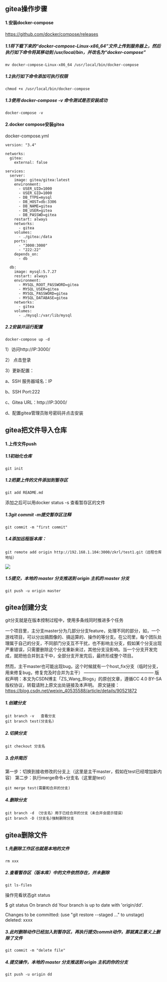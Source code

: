## gitea操作步骤

#### 1.安装docker-compose

https://github.com/docker/compose/releases



##### 	1.1将下载下来的“**docker-compose-Linux-x86_64**”文件上传到服务器上，然后执行如下命令将其移动到 **/usr/local/bin**，并改名为“docker-compose”

```
mv docker-compose-Linux-x86_64 /usr/local/bin/docker-compose
```



##### 	1.2执行如下命令添加可执行权限

```
chmod +x /usr/local/bin/docker-compose
```



##### 	1.3使用 **docker-compose -v** 命令测试是否安装成功

```
docker-compose -v
```



#### 2.docker compose安装gitea

docker-compose.yml

```
version: "3.4"

networks:
  gitea:
    external: false

services:
  server:
    image: gitea/gitea:latest
    environment:
      - USER_UID=1000
      - USER_GID=1000
      - DB_TYPE=mysql
      - DB_HOST=db:3306
      - DB_NAME=gitea
      - DB_USER=gitea
      - DB_PASSWD=gitea
    restart: always
    networks:
      - gitea
    volumes:
      - ./gitea:/data
    ports:
      - "3000:3000"
      - "222:22"
    depends_on:
      - db

  db:
    image: mysql:5.7.27
    restart: always
    environment:
      - MYSQL_ROOT_PASSWORD=gitea
      - MYSQL_USER=gitea
      - MYSQL_PASSWORD=gitea
      - MYSQL_DATABASE=gitea
    networks:
      - gitea
    volumes:
      - ./mysql:/var/lib/mysql
```



##### 	2.2安装并运行配置

```
docker-compose up -d
```

1）访问http://IP:3000/

2） 点击登录

3）更新配置：

a、SSH 服务器域名：IP

b、SSH Port:222

c、Gitea URL：http://IP:3000/

d、配置gitea管理员账号密码并点击安装



## gitea把文件导入仓库

#### 1.上传文件push

##### 	1.1初始化仓库

```
git init
```



##### 	1.2把要上传的文件添加到暂存区

```
git add README.md
```

添加之后可以用docker status -s 查看暂存区的文件



##### 	1.3git commit  -m提交暂存区注释

```
git commit -m "first commit"
```



##### 	1.4添加远程版本库：

```
git remote add origin http://192.168.1.104:3000/zkrl/test1.git（远程仓库地址）
```

![](C:\Users\h1172\Desktop\document\微信图片_20210716091615.png)

##### 1.5提交，本地的 master 分支推送到 origin 主机的 master 分支

```
git push -u origin master
```





## gitea创建分支

git分支就是在版本控制过程中，使用多条线同时推进多个任务

一个项目里，主分支master分为几部分分支feature，处理不同的部分，如，一个游戏项目，可以分出搞图像的、搞运算的、操作的等分支。在公司里，每个团队处理属于自己的分支，不同部门分支互不干扰，也不影响主分支，假如某个分支出现严重错误，只需要删除这个分支重新来过，其他分支没影响。当一个分支开发完成，就把他合并到主干中，全部分支开发完后，最终形成整个项目。

然而，主干master也可能出现bug，这个时候就有一个host_fix分支（临时分支，用来修复bug，修复完及时合并为主干）
————————————————
版权声明：本文为CSDN博主「ZS_Wang_Blogs」的原创文章，遵循CC 4.0 BY-SA版权协议，转载请附上原文出处链接及本声明。
原文链接：https://blog.csdn.net/weixin_40535588/article/details/90521872

##### 	1.创建分支

```
git branch -v	查看分支
git branch test(分支名)
```



##### 	2.切换分支

```
git checkout 分支名
```



##### 	3.合并简历

 第一步：切换到接收修改的分支上（这里是主干master，假如在test已经增加新内容）
 第二步：执行merge命令+分支名（这里是test）

```
git merge test(需要和合并的分支)
```



##### 	4.删除分支

```
git branch -d （分支名）用于已经合并的分支（未合并会提示错误）
git branch -D (分支名)强制删除分支
```





## gitea删除文件

##### 	1.先删除工作区也就是本地的文件

```
rm xxx
```



##### 	2.查看暂存区（版本库）中的文件依然存在，并未删除

```
git ls-files
```

操作完看状态git status

$ git status
On branch dd
Your branch is up to date with 'origin/dd'.

Changes to be committed:
  (use "git restore --staged <file>..." to unstage)
        deleted:    xxxx

##### 	3.此时删除动作已经加入到暂存区，再执行提交commit动作，那就真正意义上删除了文件

```
git commit -m "delete file"
```



##### 	4.提交操作，本地的 master 分支推送到 origin 主机的你的分支

```
git push -u origin dd
```

